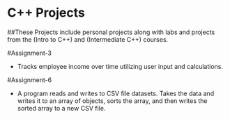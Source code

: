 # C++ Projects
##These Projects include personal projects along with labs and projects from the (Intro to C++) and (Intermediate C++) courses.

#Assignment-3
- Tracks employee income over time utilizing user input and calculations.

#Assignment-6
- A program reads and writes to CSV file datasets. Takes the data and writes it to an array of objects, sorts the array, and then writes the sorted array to a new CSV file.

